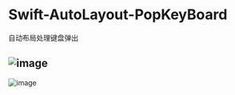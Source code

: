 # Swift-AutoLayout-PopKeyBoard
自动布局处理键盘弹出


![image](https://github.com/kouliang/Swift-AutoLayout-PopKeyBoard/blob/master/image/1.png)
---
![image](https://github.com/kouliang/Swift-AutoLayout-PopKeyBoard/blob/master/image/2.png)
